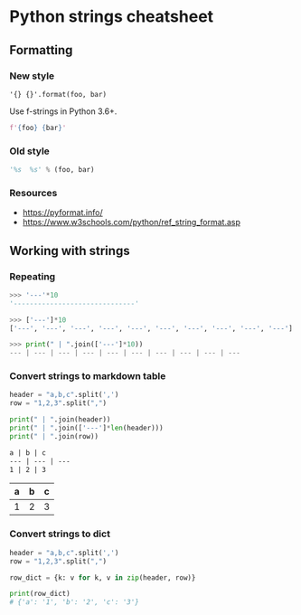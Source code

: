 # Python strings cheatsheet

## Formatting

### New style

```
'{} {}'.format(foo, bar)
```

Use f-strings in Python 3.6+.

```python
f'{foo} {bar}'
```


### Old style

```python
'%s  %s' % (foo, bar)
```

### Resources

- https://pyformat.info/
- https://www.w3schools.com/python/ref_string_format.asp

## Working with strings

### Repeating

```python
>>> '---'*10
'------------------------------'

>>> ['---']*10
['---', '---', '---', '---', '---', '---', '---', '---', '---', '---']

>>> print(" | ".join(['---']*10))
--- | --- | --- | --- | --- | --- | --- | --- | --- | ---
```

### Convert strings to markdown table

```python
header = "a,b,c".split(',')
row = "1,2,3".split(",")

print(" | ".join(header))
print(" | ".join(['---']*len(header)))
print(" | ".join(row))
```

```markdown
a | b | c
--- | --- | ---
1 | 2 | 3
```

a | b | c
--- | --- | ---
1 | 2 | 3

### Convert strings to dict

```python
header = "a,b,c".split(',')
row = "1,2,3".split(",")

row_dict = {k: v for k, v in zip(header, row)}

print(row_dict)
# {'a': '1', 'b': '2', 'c': '3'}
```
<!--stackedit_data:
eyJoaXN0b3J5IjpbMTEyMTA3NjcwOV19
-->